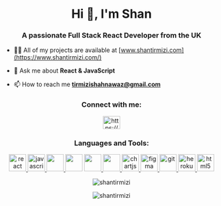 <h1 align="center">Hi 👋, I'm Shan</h1>
<h3 align="center">A passionate Full Stack React Developer from the UK</h3>

- 👨‍💻 All of my projects are available at [www.shantirmizi.com](https://www.shantirmizi.com/)

- 💬 Ask me about **React & JavaScript**

- 📫 How to reach me **tirmizishahnawaz@gmail.com**

<h3 align="center">Connect with me:</h3>
<p align="center">
<a href="https://linkedin.com/in/https://www.linkedin.com/in/shan-tirmizi-7b3114159/" target="blank"><img align="center" src="https://cdn.jsdelivr.net/npm/simple-icons@3.0.1/icons/linkedin.svg" alt="https://www.linkedin.com/in/shan-tirmizi-7b3114159/" height="30" width="40" /></a>
</p>

<h3 align="center">Languages and Tools:</h3>
<p align="center"> 
<a href="https://reactjs.org/" target="_blank"> <img src="https://cdn0.iconfinder.com/data/icons/logos-brands-in-colors/128/react-512.png" alt="react" width="40" height="40"/> </a>
<a href="https://www.javascript.com/" target="_blank"> <img src="https://cdn2.iconfinder.com/data/icons/designer-skills/128/code-programming-javascript-software-develop-command-language-512.png" alt="javascript" width="40" height="40"/> </a>
<a href="https://nodejs.org/en/" target="_blank"> <img src="https://cdn3.iconfinder.com/data/icons/popular-services-brands/512/node-512.png" width="40" height="40"/> </a> 
 <img src="https://cdn1.iconfinder.com/data/icons/logotypes/32/badge-css-3-512.png" width="40" height="40"/>
<a href="https://www.ruby-lang.org/en/" target="_blank"> <img src="https://cdn3.iconfinder.com/data/icons/sympletts-free-sampler/128/diamond-512.png" width="40" height="40"/> </a>
<a href="https://rubyonrails.org/" target="_blank"> <img src="https://cdn3.iconfinder.com/data/icons/popular-services-brands-vol-2/512/ruby-on-rails-512.png" width="40" height="40"/> </a>
<a href="https://www.chartjs.org" target="_blank"> <img src="https://www.chartjs.org/media/logo-title.svg" alt="chartjs" width="40" height="40"/> </a>  
<a href="https://www.figma.com/" target="_blank"> <img src="https://www.vectorlogo.zone/logos/figma/figma-icon.svg" alt="figma" width="40" height="40"/> </a> <a href="https://git-scm.com/" target="_blank"> <img src="https://www.vectorlogo.zone/logos/git-scm/git-scm-icon.svg" alt="git" width="40" height="40"/> </a> <a href="https://heroku.com" target="_blank"> <img src="https://www.vectorlogo.zone/logos/heroku/heroku-icon.svg" alt="heroku" width="40" height="40"/> </a>
 <a href="https://www.w3.org/html/" target="_blank"> <img src="https://cdn0.iconfinder.com/data/icons/HTML5/512/HTML_Logo.png" alt="html5" width="40" height="40"/> </a> 
</p>
<div align='center'>
<p><img align="center" src="https://github-readme-stats.vercel.app/api/top-langs?username=shantirmizi&show_icons=true&locale=en&layout=compact" alt="shantirmizi" /></p> 
<p><img align="center" src="https://github-readme-streak-stats.herokuapp.com/?user=shantirmizi&" alt="shantirmizi" /></p>
<div>
